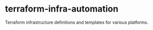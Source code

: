 # terraform-infra-automation
Terraform infrastructure definitions and templates for various platforms.
